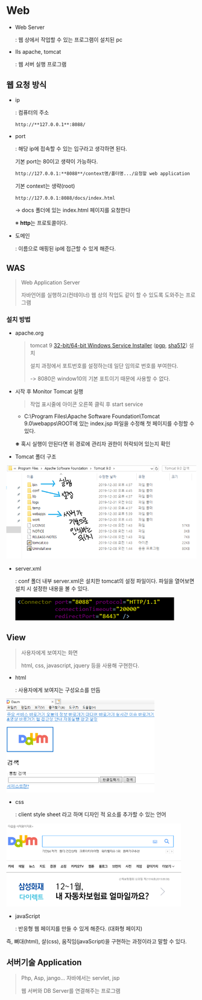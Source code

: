 # Web

* Web Server

  : 웹 상에서 작업할 수 있는 프로그램이 설치된 pc

* IIs apache, tomcat

  : 웹 서버 실행 프로그램

## 웹 요청 방식

* ip

  : 컴퓨터의 주소

  ```markdown
  http://**127.0.0.1**:8088/
  ```

* port

  : 해당 ip에 접속할 수 있는 입구라고 생각하면 된다.

    기본 port는 80이고 생략이 가능하다.

  ```markdown
  http://127.0.0.1:**8088**/context명/폴더명.../요청할 web application
  ```

  기본 context는 생략(root)

  ```markdown
  http://127.0.0.1:8088/docs/index.html
  ```

   -> docs 폴더에 있는 index.html 페이지를 요청한다

  ※ **http**는 프로토콜이다.

* 도메인

  : 이름으로 매핑된 ip에 접근할 수 있게 해준다.

## WAS

>Web Application Server
>
>자바언어를 실행하고(컨테이너) 웹 상의 작업도 같이 할 수 있도록 도와주는 프로그램

### 설치 방법

* apache.org

  > tomcat 9 [32-bit/64-bit Windows Service Installer](http://mirror.apache-kr.org/tomcat/tomcat-9/v9.0.30/bin/apache-tomcat-9.0.30.exe) ([pgp](https://www.apache.org/dist/tomcat/tomcat-9/v9.0.30/bin/apache-tomcat-9.0.30.exe.asc), [sha512](https://www.apache.org/dist/tomcat/tomcat-9/v9.0.30/bin/apache-tomcat-9.0.30.exe.sha512)) 설치
  >
  > 설치 과정에서 포트번호를 설정하는데 일단 임의로 번호를 부여한다.
  >
  > -> 8080은 window10의 기본 포트이기 때문에 사용할 수 없다.

* 시작 후 Monitor Tomcat 실행

  > 작업 표시줄에 아이콘 오른쪽 클릭 후 start service

  * C:\Program Files\Apache Software Foundation\Tomcat 9.0\webapps\ROOT에 있는 index.jsp 파일을 수정해 첫 페이지를 수정할 수 있다.
  
  **※** 혹시 실행이 안된다면 위 경로에 관리자 권한이 허락되어 있는지 확인
  
* Tomcat 폴더 구조

![](images/tomcat.png)

* server.xml

  : conf 폴더 내부 server.xml은 설치한 tomcat의 설정 파일이다. 파일을 열어보면 설치 시 설정한 내용을 볼 수 있다.

  ![](images/server_xml.png)

## View

> 사용자에게 보여지는 화면
>
> html, css, javascript, jquery 등을 사용해 구현한다.

* html 

  : 사용자에게 보여지는 구성요소를 만듬

<img src="images/html.png" style="zoom:67%;" />

* css

  : client style sheet 라고 하며 디자인 적 요소를 추가할 수 있는 언어

<img src="images/css.png" style="zoom: 67%;" />

* javaScript

  : 반응형 웹 페이지를 만들 수 있게 해준다. (대화형 페이지)

즉, 뼈대(html), 살(css), 움직임(javaScript)을 구현하는 과정이라고 말할 수 있다.

## 서버기술 Application

> Php, Asp, jango... 자바에서는 servlet, jsp
>
> 웹 서버와 DB Server를 연결해주는 프로그램